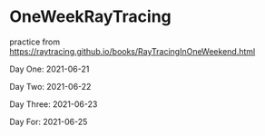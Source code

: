 # OneWeekRayTracing

practice from https://raytracing.github.io/books/RayTracingInOneWeekend.html

Day One: 2021-06-21 

Day Two: 2021-06-22

Day Three: 2021-06-23 

Day For: 2021-06-25 